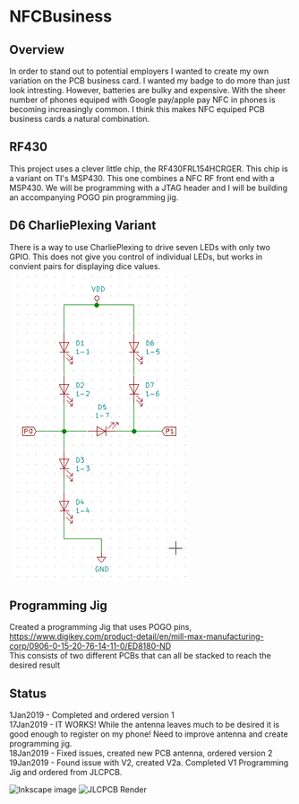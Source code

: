 # NFCBusiness
## Overview
In order to stand out to potential employers I wanted to create my own variation on the PCB business card. I wanted my badge to do more than just look intresting. However, batteries are bulky and expensive. With the sheer number of phones equiped with Google pay/apple pay NFC in phones is becoming increasingly common. I think this makes NFC equiped PCB business cards a natural combination.

## RF430
This project uses a clever little chip, the RF430FRL154HCRGER. This chip is a variant on TI's MSP430. This one combines a NFC RF front end with a MSP430. We will be programming with a JTAG header and I will be building an accompanying POGO pin programming jig.

## D6 CharliePlexing Variant
There is a way to use CharliePlexing to drive seven LEDs with only two GPIO. This does not give you control of individual LEDs, but works in convient pairs for displaying dice values.<br>
![Charlie's_Dice](https://github.com/wrickert/NFCBusiness/raw/master/Documents/Charlie's_Dice.png)

## Programming Jig
Created a programming Jig that uses POGO pins, https://www.digikey.com/product-detail/en/mill-max-manufacturing-corp/0906-0-15-20-76-14-11-0/ED8180-ND <br>
This consists of two different PCBs that can all be stacked to reach the desired result<br>

## Status
1Jan2019 - Completed and ordered version 1<br>
17Jan2019 - IT WORKS! While the antenna leaves much to be desired it is good enough to register on my phone! Need to improve antenna and create programming jig.<br>
18Jan2019 - Fixed issues, created new PCB antenna, ordered version 2<br>
19Jan2019 - Found issue with V2, created V2a. Completed V1 Programming Jig and ordered from JLCPCB.<br>

![Inkscape image](https://github.com/wrickert/NFCBusiness/raw/master/Documents/image.png)
![JLCPCB Render](https://github.com/wrickert/NFCBusiness/raw/master/Documents/JLCPCB-Render.png)
